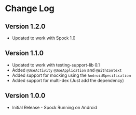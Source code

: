 # Change Log

## Version 1.2.0

* Updated to work with Spock 1.0

## Version 1.1.0

* Updated to work with testing-support-lib 0.1
* Added `@UseActivity` `@UseApplication` and `@WithContext`
* Added support for mocking using the `AndroidSpecification`
* Added support for multi-dex (Just add the dependency)

## Version 1.0.0

* Initial Release - Spock Running on Android

